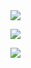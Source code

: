 <img src="https://github-readme-stats.vercel.app/api?username=rodrigomardonesalvarez&show_icons=true&theme=synthwave&layout=compact"/>

<a href=""> <img align="center" src="https://github-readme-stats-sigma-five.vercel.app/api/top-langs/?username=RodrigoMardonesAlvarez&theme=synthwave&line_height=40&hide=css&layout=compact"/> </a>

<img src="https://github-readme-streak-stats.herokuapp.com/?user=RodrigoMardonesAlvarez"/>
